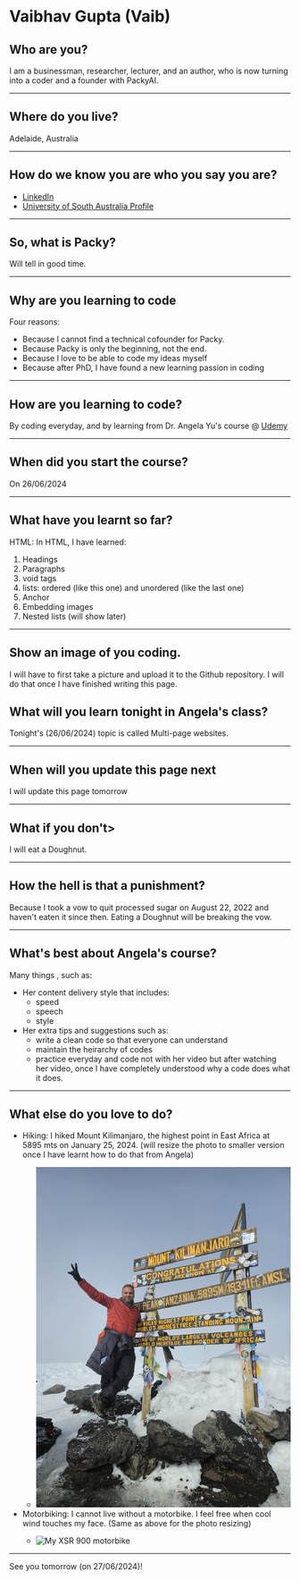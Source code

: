<!---This is my first day doing something at GitHub-->
<h1>Vaibhav Gupta (Vaib)</h1>
<h2>Who are you?</h2>
<p>I am a businessman, researcher, lecturer, and an author, who is now turning into a coder and a founder with PackyAI.</p>
<hr />
<h2>Where do you live?</h2>
<p>Adelaide, Australia</p>
<hr />
<h2>How do we know you are who you say you are?</h2>
<ul>
  <li><a href="https://www.linkedin.com/in/consultantvaibhav/">LinkedIn</a></li>
  <li><a href="https://people.unisa.edu.au/vaibhav.gupta">University of South Australia Profile</a></li>
</ul>
<hr />
<h2>So, what is Packy?</h2>
<p>Will tell in good time.</p>
<hr />
<h2>Why are you learning to code</h2>
<p>Four reasons:
  <ul>
    <li>Because I cannot find a technical cofounder for Packy.</li>
    <li>Because Packy is only the beginning, not the end.</li>
    <li>Because I love to be able to code my ideas myself</li>
    <li>Because after PhD, I have found a new learning passion in coding</li>
  </ul>
</p>
<hr />
<h2>How are you learning to code?</h2>
<p>By coding everyday, and by learning from Dr. Angela Yu's course @ <a href="https://www.udemy.com">Udemy</a> </p>
<hr/>
<h2>When did you start the course?</h2>
<p>On 26/06/2024</p>
<hr />
<h2>What have you learnt so far?</h2>
<p>HTML: In HTML, I have learned:
  <ol>
    <li>Headings</li>
    <li>Paragraphs</li>
    <li>void tags</li>
    <li>lists: ordered (like this one) and unordered (like the last one)</li>
    <li>Anchor</li>
    <li>Embedding images</li>
    <li>Nested lists (will show later)</li>
  </ol>
</p>
<hr />
<h2>Show an image of you coding.</h2>
<p>I will have to first take a picture and upload it to the Github repository. I will do that once I have finished writing this page.</p>
<h2>What will you learn tonight in Angela's class?</h2>
<p>Tonight's (26/06/2024) topic is called Multi-page websites.</p>
<hr />
<h2>When will you update this page next</h2>
<p>I will update this page tomorrow</p>
<hr />
<h2>What if you don't></h2>
<p>I will eat a Doughnut.</p>
<hr />
<h2>How the hell is that a punishment?</h2>
<p>Because I took a vow to quit processed sugar on August 22, 2022 and haven't eaten it since then. Eating a Doughnut will be breaking the vow.</p>
<hr />
<h2>What's best about Angela's course?</h2>
<p>Many things , such as:
<ul>
  <li>Her content delivery style that includes:
  <ul>
    <li>speed</li>
    <li>speech</li>
    <li>style</li>
  </ul>
  </li>
  <li>Her extra tips and suggestions such as:
  <ul>
    <li>write a clean code so that everyone can understand</li>
    <li>maintain the heirarchy of codes</li>
    <li>practice everyday and code not with her video but after watching her video, once I have completely understood why a code does what it does.</li>
  </ul>
  </li>
</ul>
</p>
<hr />
<h2>What else do you love to do?</h2>
<ul>
  <li>Hiking: I hiked Mount Kilimanjaro, the highest point in East Africa at 5895 mts on January 25, 2024. (will resize the photo to smaller version once I have learnt how to do that from Angela)</li>
    <ul>
      <li><img src="https://github.com/Packyai/Packyai/blob/main/20240125_083953.jpg" alt="Photos of me on Kili's Top" /></li>
    </ul>
  <li>Motorbiking: I cannot live without a motorbike. I feel free when cool wind touches my face. (Same as above for the photo resizing)</li>
    <ul>
      <li><img src="https://github.com/Packyai/Packyai/blob/main/20240313_004621.jpg" alt="My XSR 900 motorbike" /></li>
    </ul>
</ul>
<hr />
See you tomorrow (on 27/06/2024)!
